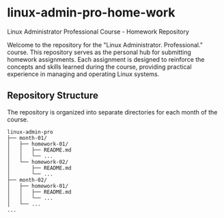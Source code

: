 # linux-admin-pro-home-work
Linux Administrator Professional Course - Homework Repository

Welcome to the repository for the "Linux Administrator. Professional." course. This repository serves as the personal hub for submitting homework assignments. Each assignment is designed to reinforce the concepts and skills learned during the course, providing practical experience in managing and operating Linux systems.

## Repository Structure

The repository is organized into separate directories for each month of the course.
```
linux-admin-pro
├── month-01/
│   ├── homework-01/
│   │   ├── README.md
│   │   └── ...
│   └── homework-02/
│       ├── README.md
│       └── ...
├── month-02/
│   ├── homework-01/
│   │   ├── README.md
│   │   └── ...
│   └── ...
...
```
